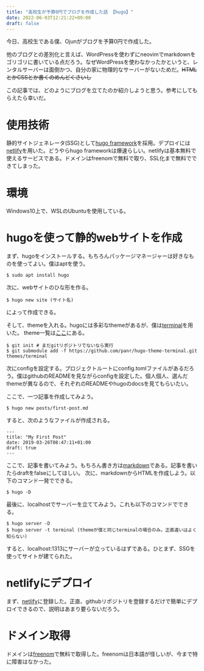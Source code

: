 ```yaml
---
title: "高校生が予算0円でブログを作成した話 【hugo】"
date: 2022-06-03T12:21:22+09:00
draft: false
---
```


今日、高校生である僕、Ojunがブログを予算0円で作成した。

他のブログとの差別化と言えば、WordPressを使わずにneovimでmarkdownをゴリゴリに書いている点だろう。なぜWordPressを使わなかったかというと、レンタルサーバーは面倒かつ、自分の家に物理的なサーバーがないためだ。~~HTMLとかCSSとか書くのめんどくさいし~~

この記事では、どのようにブログを立てたのか紹介しようと思う。参考にしてもらえたら幸いだ。

# 使用技術
静的サイトジェネレータ(SSG)として[hugo framework](https://gohugo.io/)を採用。デプロイには[netlify](https://app.netlify.com/)を用いた。どうやらhugo frameworkは爆速らしい。netlifyは基本無料で使えるサービスである。ドメインはfreenomで無料で取り、SSL化まで無料でできてしまった。

# 環境
Windows10上で、WSLのUbuntuを使用している。

# hugoを使って静的webサイトを作成
まず、hugoをインストールする。もちろんパッケージマネージャーは好きなものを使ってよい。僕はaptを使う。

```
$ sudo apt install hugo
```

次に、webサイトのひな形を作る。

```
$ hugo new site (サイト名)
```

によって作成できる。

そして、themeを入れる。hugoには多彩なthemeがあるが、僕は[terminal](https://github.com/panr/hugo-theme-terminal)を用いた。
theme一覧は[ここ](https://themes.gohugo.io/)にある。

```
$ git init # まだgitリポジトリでないなら実行
$ git submodule add -f https://github.com/panr/hugo-theme-terminal.git themes/terminal
```

次にconfigを設定する。プロジェクトルートにconfig.tomlファイルがあるだろう。僕はgithubのREADMEを見ながらconfigを設定した。個人個人、選んだthemeが異なるので、それぞれのREADMEやhugoのdocsを見てもらいたい。

ここで、一つ記事を作成してみよう。

```
$ hugo new posts/first-post.md
```

すると、次のようなファイルが作成される。

```
---
title: "My First Post"
date: 2019-03-26T08:47:11+01:00
draft: true
---
```

ここで、記事を書いてみよう。もちろん書き方は[markdown](http://www.markdown.jp/what-is-markdown/)である。記事を書いたらdraftをfalseにしてほしい。
次に、markdownからHTMLを作成しよう。以下のコマンド一発でできる。

```
$ hugo -D
```

最後に、localhostでサーバーを立ててみよう。これも以下のコマンドでできる。

```
$ hugo server -D
$ hugo server -t terminal (themeが僕と同じterminalの場合のみ。正直違いはよく知らない)
```

すると、localhost:1313にサーバーが立っているはずである。ひとまず、SSGを使ってサイトが建てられた。

# netlifyにデプロイ
まず、[netlify](https://app.netlify.com/)に登録した。正直、githubリポジトリを登録するだけで簡単にデプロイできるので、説明はあまり要らないだろう。

# ドメイン取得
ドメインは[freenom](https://www.freenom.com/ja/index.html?lang=ja)で無料で取得した。freenomは日本語が怪しいが、今まで特に障害はなかった。
